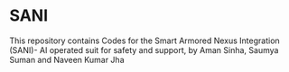 # SANI
This repository contains Codes for the Smart Armored Nexus Integration (SANI)- AI operated suit for safety and support, by Aman Sinha, Saumya Suman and Naveen Kumar Jha
